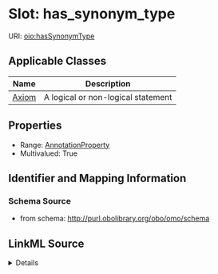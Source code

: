 # Slot: has_synonym_type

URI: [oio:hasSynonymType](http://www.geneontology.org/formats/oboInOwl#hasSynonymType)



<!-- no inheritance hierarchy -->




## Applicable Classes

| Name | Description |
| --- | --- |
[Axiom](Axiom.md) | A logical or non-logical statement






## Properties

* Range: [AnnotationProperty](AnnotationProperty.md)
* Multivalued: True








## Identifier and Mapping Information







### Schema Source


* from schema: http://purl.obolibrary.org/obo/omo/schema




## LinkML Source

<details>
```yaml
name: has_synonym_type
from_schema: http://purl.obolibrary.org/obo/omo/schema
rank: 1000
slot_uri: oio:hasSynonymType
multivalued: true
alias: has_synonym_type
domain_of:
- Axiom
range: AnnotationProperty

```
</details>